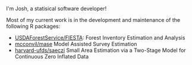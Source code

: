 I'm Josh, a statisical software developer!

Most of my current work is in the development and maintenance of the following R packages:
- [USDAForestService/FIESTA](https://github.com/USDAForestService/FIESTA): Forest Inventory Estimation and Analysis
- [mcconvil/mase](https://github.com/mcconvil/mase) Model Assisted Survey Estimation
- [harvard-ufds/saeczi](https://github.com/harvard-ufds/saeczi) Small Area Estimation via a Two-Stage Model for Continuous Zero Inflated Data
<!--
**joshyam-k/joshyam-k** is a ✨ _special_ ✨ repository because its `README.md` (this file) appears on your GitHub profile.

Here are some ideas to get you started:

- 🔭 I’m currently working on ...
- 🌱 I’m currently learning ...
- 👯 I’m looking to collaborate on ...
- 🤔 I’m looking for help with ...
- 💬 Ask me about ...
- 📫 How to reach me: ...
- 😄 Pronouns: ...
- ⚡ Fun fact: ...
-->
